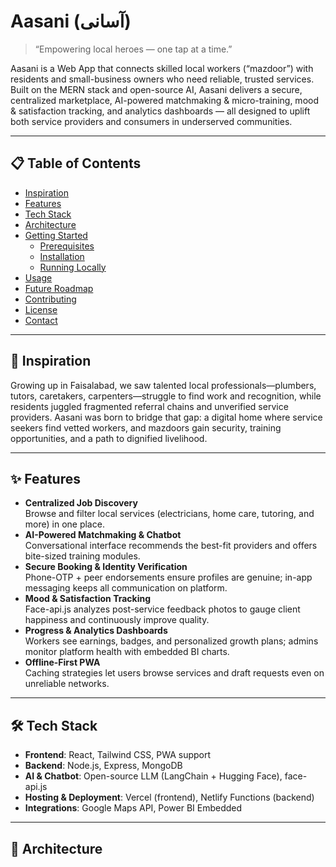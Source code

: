 # Aasani (آسانی)

> “Empowering local heroes — one tap at a time.”

Aasani is a Web App that connects skilled local workers (“mazdoor”) with residents and small-business owners who need reliable, trusted services. Built on the MERN stack and open-source AI, Aasani delivers a secure, centralized marketplace, AI-powered matchmaking & micro-training, mood & satisfaction tracking, and analytics dashboards — all designed to uplift both service providers and consumers in underserved communities.

---

## 📋 Table of Contents

- [Inspiration](#inspiration)  
- [Features](#features)  
- [Tech Stack](#tech-stack)  
- [Architecture](#architecture)  
- [Getting Started](#getting-started)  
  - [Prerequisites](#prerequisites)  
  - [Installation](#installation)  
  - [Running Locally](#running-locally)  
- [Usage](#usage)  
- [Future Roadmap](#future-roadmap)  
- [Contributing](#contributing)  
- [License](#license)  
- [Contact](#contact)  

---

## 🌟 Inspiration

Growing up in Faisalabad, we saw talented local professionals—plumbers, tutors, caretakers, carpenters—struggle to find work and recognition, while residents juggled fragmented referral chains and unverified service providers. Aasani was born to bridge that gap: a digital home where service seekers find vetted workers, and mazdoors gain security, training opportunities, and a path to dignified livelihood.

---

## ✨ Features

- **Centralized Job Discovery**  
  Browse and filter local services (electricians, home care, tutoring, and more) in one place.
- **AI-Powered Matchmaking & Chatbot**  
  Conversational interface recommends the best-fit providers and offers bite-sized training modules.
- **Secure Booking & Identity Verification**  
  Phone-OTP + peer endorsements ensure profiles are genuine; in-app messaging keeps all communication on platform.
- **Mood & Satisfaction Tracking**  
  Face-api.js analyzes post-service feedback photos to gauge client happiness and continuously improve quality.
- **Progress & Analytics Dashboards**  
  Workers see earnings, badges, and personalized growth plans; admins monitor platform health with embedded BI charts.
- **Offline-First PWA**  
  Caching strategies let users browse services and draft requests even on unreliable networks.

---

## 🛠 Tech Stack

- **Frontend**: React, Tailwind CSS, PWA support  
- **Backend**: Node.js, Express, MongoDB  
- **AI & Chatbot**: Open-source LLM (LangChain + Hugging Face), face-api.js  
- **Hosting & Deployment**: Vercel (frontend), Netlify Functions (backend)  
- **Integrations**: Google Maps API, Power BI Embedded  

---

## 📐 Architecture


